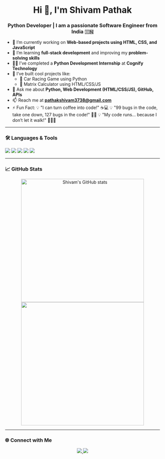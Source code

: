 <h1 align="center">Hi 👋, I'm Shivam Pathak</h1>
<h3 align="center">Python Developer | I am a passionate Software Engineer from India 🇮🇳</h3>

- 🔭 I’m currently working on **Web-based projects using HTML, CSS, and JavaScript**
- 🌱 I’m learning **full-stack development** and improving my **problem-solving skills**
- 👨‍💻 I’ve completed a **Python Development Internship** at **Cognify Technology**
- 👯 I’ve built cool projects like:
  - 🚗 Car Racing Game using Python  
  - 🧮 Matrix Calculator using HTML/CSS/JS
- 💬 Ask me about **Python, Web Development (HTML/CSS/JS), GitHub, APIs**
- 📫 Reach me at **pathakshivam3738@gmail.com**
- ⚡ Fun Fact: 💡 "I can turn coffee into code!" ☕💻
                💡 "99 bugs in the code, take one down, 127 bugs in the code!" 🐞😂
                💡 "My code runs... because I don’t let it walk!" 🏃‍♂️🔥

---

### 🛠️ Languages & Tools

<p align="left">
  <img src="https://img.shields.io/badge/Python-3776AB?style=for-the-badge&logo=python&logoColor=white"/>
  <img src="https://img.shields.io/badge/HTML5-E34F26?style=for-the-badge&logo=html5&logoColor=white"/>
  <img src="https://img.shields.io/badge/CSS3-1572B6?style=for-the-badge&logo=css3&logoColor=white"/>
  <img src="https://img.shields.io/badge/JavaScript-F7DF1E?style=for-the-badge&logo=javascript&logoColor=black"/>
  <img src="https://img.shields.io/badge/GitHub-181717?style=for-the-badge&logo=github&logoColor=white"/>
</p>

---

### 📈 GitHub Stats

<p align="center">
  <img src="https://github-readme-stats.vercel.app/api?username=errorfinder234&show_icons=true&theme=radical" alt="Shivam's GitHub stats" width="400"/>
  <img src="https://github-readme-streak-stats.herokuapp.com/?user=errorfinder234&theme=radical" width="400"/>
</p>

---

### 🌐 Connect with Me

<p align="center">
  <a href="https://www.linkedin.com/in/shivam-pathak-9a76ba246/" target="_blank">
    <img src="https://img.shields.io/badge/LinkedIn-0A66C2?style=for-the-badge&logo=linkedin&logoColor=white"/>
  </a>
  <a href="mailto:pathakshivam3738@gmail.com">
    <img src="https://img.shields.io/badge/Gmail-D14836?style=for-the-badge&logo=gmail&logoColor=white"/>
  </a>
</p>
